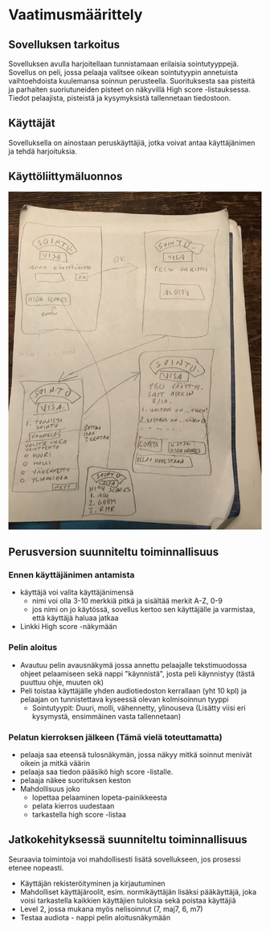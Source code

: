 # Vaatimusmäärittely

## Sovelluksen tarkoitus

Sovelluksen avulla harjoitellaan tunnistamaan erilaisia sointutyyppejä. Sovellus on peli, jossa pelaaja valitsee oikean sointutyypin annetuista vaihtoehdoista kuulemansa soinnun perusteella. Suorituksesta saa pisteitä ja parhaiten suoriutuneiden pisteet on näkyvillä High score -listauksessa. Tiedot pelaajista, pisteistä ja kysymyksistä tallennetaan tiedostoon.

## Käyttäjät

Sovelluksella on ainostaan peruskäyttäjiä, jotka voivat antaa käyttäjänimen ja tehdä harjoituksia.

## Käyttöliittymäluonnos

<img src="https://raw.githubusercontent.com/AnttiHal/ot-harjoitustyo/master/Sointuvisa/dokumentaatio/images/kayttoliittymaluonnos.png">


          

## Perusversion suunniteltu toiminnallisuus
### Ennen käyttäjänimen antamista
- käyttäjä voi valita käyttäjänimensä
  - nimi voi olla 3-10 merkkiä pitkä ja sisältää merkit A-Z, 0-9
  - jos nimi on jo käytössä, sovellus kertoo sen käyttäjälle ja varmistaa, että käyttäjä haluaa jatkaa
- Linkki High score -näkymään

### Pelin aloitus
- Avautuu pelin avausnäkymä jossa annettu pelaajalle tekstimuodossa ohjeet pelaamiseen sekä nappi "käynnistä", josta peli käynnistyy (tästä puuttuu ohje, muuten ok)
- Peli toistaa käyttäjälle yhden audiotiedoston kerrallaan (yht 10 kpl) ja pelaajan on tunnistettava kyseessä olevan kolmisoinnun tyyppi
  - Sointutyypit: Duuri, molli, vähennetty, ylinouseva (Lisätty viisi eri kysymystä, ensimmäinen vasta tallennetaan)
  
### Pelatun kierroksen jälkeen (Tämä vielä toteuttamatta)

- pelaaja saa eteensä tulosnäkymän, jossa näkyy mitkä soinnut menivät oikein ja mitkä väärin
- pelaaja saa tiedon pääsikö high score -listalle.
- pelaaja näkee suorituksen keston
- Mahdollisuus joko
  - lopettaa pelaaminen lopeta-painikkeesta
  - pelata kierros uudestaan
  - tarkastella high score -listaa
 

## Jatkokehityksessä suunniteltu toiminnallisuus

Seuraavia toimintoja voi mahdollisesti lisätä sovellukseen, jos prosessi etenee nopeasti.
- Käyttäjän rekisteröityminen ja kirjautuminen
- Mahdolliset käyttäjäroolit, esim. normikäyttäjän lisäksi pääkäyttäjä, joka voisi tarkastella kaikkien käyttäjien tuloksia sekä poistaa käyttäjiä
- Level 2, jossa mukana myös nelisoinnut (7, maj7, 6, m7)
- Testaa audiota - nappi pelin aloitusnäkymään


